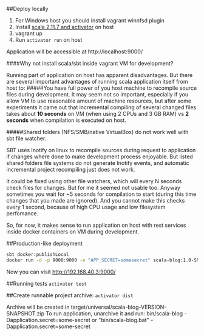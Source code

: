 ##Deploy locally

1. For Windows host you should install vagrant winnfsd plugin
2. Install [scala 2.11.7 and activator](http://www.scala-lang.org/download/2.11.7.html) on host
3. vagrant up
4. Run `activator run` on host

Application will be accessible at http://localhost:9000/

####Why not install scala/sbt inside vagrant VM for development?

Running part of application on host has apparent disadvantages. But there are several
important advantages of running scala application itself from host to:
#####You have full power of you host machine to recompile source files during development.
It may seem not so important, especially if you allow VM to use reasonable amount of machine
resources, but after some experiments it came out that incremental compiling of several changed
files takes about **10 seconds** on VM (when using 2 CPUs and 3 GB RAM) vs **2 seconds** when compilation
is executed on host.

#####Shared folders (NFS/SMB/native VirtualBox) do not work well with sbt file watcher.

SBT uses Inotify on linux to recompile sources during request to application if changes where
done to make development process enjoyable. But listed shared folders file systems do not
generate Inotify events, and automatic incremental project recompiling just does not work.

It could be fixed using other file watchers, which will every N seconds check files for
changes. But for me it seemed not usable too. Anyway sometimes you wait for ~5 seconds
for compilation to start (during this time changes that you made are ignored).
And you cannot make this checks every 1 second, because of high CPU usage and
low filesystem perfomance.


So, for now, it makes sense to run application on host with rest services inside docker
containers on VM during development.


##Production-like deployment
```bash
sbt docker:publishLocal
docker run -d -p 9000:9000 -e "APP_SECRET=somesecret" scala-blog:1.0-SNAPSHOT
```
Now you can visit http://192.168.40.3:9000/


##Running tests
`activator test`

##Create runnable project archive:
`activator dist`

Archive will be created in target/universal/scala-blog-VERSION-SNAPSHOT.zip
To run application, unarchive it and run:
bin/scala-blog -Dapplication.secret=some-secret
or
"bin/scala-blog.bat" -Dapplication.secret=some-secret
